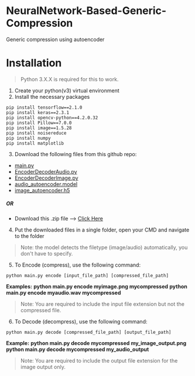 # NeuralNetwork-Based-Generic-Compression
Generic compression using autoencoder

# Installation
> Python 3.X.X is required for this to work.
1. Create your python(v3) virtual environment
2. Install the necessary packages
```
pip install tensorflow==2.1.0
pip install keras==2.3.1
pip install opencv-python==4.2.0.32
pip install Pillow==7.0.0
pip install image==1.5.28
pip install noisereduce
pip install numpy
pip install matplotlib
```
3. Download the following files from this github repo:
- [main.py](https://github.com/AbdelrahmanElsherif/NeuralNetwork-Based-Generic-Compression/blob/master/main.py)
- [EncoderDecoderAudio.py](https://github.com/AbdelrahmanElsherif/NeuralNetwork-Based-Generic-Compression/blob/master/EncoderDecoderAudio.py)
- [EncoderDecoderImage.py](https://github.com/AbdelrahmanElsherif/NeuralNetwork-Based-Generic-Compression/blob/master/EncoderDecoderImage.py)
- [audio_autoencoder.model](https://github.com/AbdelrahmanElsherif/NeuralNetwork-Based-Generic-Compression/blob/master/audio_autoencoder.model)
- [image_autoencoder.h5](https://github.com/AbdelrahmanElsherif/NeuralNetwork-Based-Generic-Compression/blob/master/image_autoencoder.h5)

##### OR

- Download this .zip file --> [Click Here](https://gofile.io/?c=hpgsf9
)


4. Put the downloaded files in a single folder, open your CMD and navigate to the folder

> Note: the model detects the filetype (image/audio) automatically, you don't have to specify.


5. To Encode (compress), use the following command:
```
python main.py encode [input_file_path] [compressed_file_path]
```
**Examples:**
**python main.py encode myimage.png mycompressed**
**python main.py encode myaudio.wav mycompressed**

> Note: You are required to include the input file extension but not the compressed file.


6. To Decode (decompress), use the following command:
```
python main.py decode [compressed_file_path] [output_file_path]
```
**Example:** 
**python main.py decode mycompressed my_image_output.png**
**python main.py decode mycompressed my_audio_output**
> Note: You are required to include the output file extension for the image output only.

